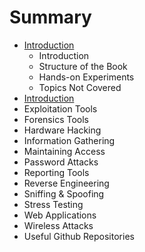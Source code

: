 # Summary

* [Introduction](README.md)
   * Introduction
   * Structure of the Book
   * Hands-on Experiments
   * Topics Not Covered
* [Introduction](Introduction.md)
* Exploitation Tools
* Forensics Tools
* Hardware Hacking
* Information Gathering
* Maintaining Access
* Password Attacks
* Reporting Tools
* Reverse Engineering
* Sniffing & Spoofing
* Stress Testing
* Web Applications
* Wireless Attacks
* Useful Github Repositories

